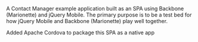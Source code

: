 A Contact Manager example application built as an SPA using Backbone (Marionette) and jQuery Mobile.
The primary purpose is to be a test bed for how jQuery Mobile and Backbone (Marionette) play well together.

Added Apache Cordova to package this SPA as a native app